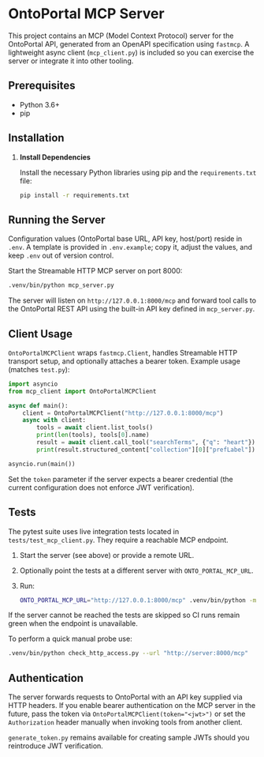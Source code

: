 # OntoPortal MCP Server

This project contains an MCP (Model Context Protocol) server for the OntoPortal API, generated from an OpenAPI specification using `fastmcp`. A lightweight async client (`mcp_client.py`) is included so you can exercise the server or integrate it into other tooling.

## Prerequisites

-   Python 3.6+
-   pip

## Installation

1.  **Install Dependencies**

    Install the necessary Python libraries using pip and the `requirements.txt` file:

    ```bash
    pip install -r requirements.txt
    ```

## Running the Server

Configuration values (OntoPortal base URL, API key, host/port) reside in `.env`. A template is provided in `.env.example`; copy it, adjust the values, and keep `.env` out of version control.

Start the Streamable HTTP MCP server on port 8000:

```bash
.venv/bin/python mcp_server.py
```

The server will listen on `http://127.0.0.1:8000/mcp` and forward tool calls to the OntoPortal REST API using the built-in API key defined in `mcp_server.py`.

## Client Usage

`OntoPortalMCPClient` wraps `fastmcp.Client`, handles Streamable HTTP transport setup, and optionally attaches a bearer token. Example usage (matches `test.py`):

```python
import asyncio
from mcp_client import OntoPortalMCPClient

async def main():
    client = OntoPortalMCPClient("http://127.0.0.1:8000/mcp")
    async with client:
        tools = await client.list_tools()
        print(len(tools), tools[0].name)
        result = await client.call_tool("searchTerms", {"q": "heart"})
        print(result.structured_content["collection"][0]["prefLabel"])

asyncio.run(main())
```

Set the `token` parameter if the server expects a bearer credential (the current configuration does not enforce JWT verification).

## Tests

The pytest suite uses live integration tests located in `tests/test_mcp_client.py`. They require a reachable MCP endpoint.

1. Start the server (see above) or provide a remote URL.
2. Optionally point the tests at a different server with `ONTO_PORTAL_MCP_URL`.
3. Run:

    ```bash
    ONTO_PORTAL_MCP_URL="http://127.0.0.1:8000/mcp" .venv/bin/python -m pytest
    ```

If the server cannot be reached the tests are skipped so CI runs remain green when the endpoint is unavailable.

To perform a quick manual probe use:

```bash
.venv/bin/python check_http_access.py --url "http://server:8000/mcp"
```

## Authentication

The server forwards requests to OntoPortal with an API key supplied via HTTP headers. If you enable bearer authentication on the MCP server in the future, pass the token via `OntoPortalMCPClient(token="<jwt>")` or set the `Authorization` header manually when invoking tools from another client.

`generate_token.py` remains available for creating sample JWTs should you reintroduce JWT verification.
